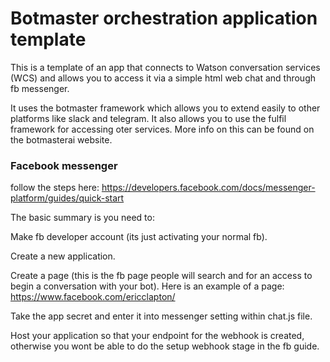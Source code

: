 
# Botmaster orchestration application template

This is a template of an app that connects to Watson conversation services (WCS) and allows you to access it via a simple html web chat and through fb messenger.

It uses the botmaster framework which allows you to extend easily to other platforms like slack and telegram. It also allows you to use the fulfil framework for accessing oter services. More info on this can be found on the botmasterai website.

### Facebook messenger

follow the steps here: https://developers.facebook.com/docs/messenger-platform/guides/quick-start

The basic summary is you need to:

Make fb developer account (its just activating your normal fb).

Create a new application.

Create a page (this is the fb page people will search and for an access to begin a conversation with your bot). Here is an example of a page: https://www.facebook.com/ericclapton/

Take the app secret and enter it into messenger setting within chat.js file.

Host your application so that your endpoint for the webhook is created, otherwise you wont be able to do the setup webhook stage in the fb guide.